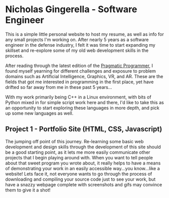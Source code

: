 # Nicholas Gingerella - Software Engineer
This is a simple little personal website to host my resume, as well as info for any small projects I'm working on.
After nearly 5 years as a software engineer in the defense industry, I felt it was time to start expanding my skillset
and re-explore some of my old web development skills in the process.

After reading through the latest edition of the
[Pragmatic Programmer](https://pragprog.com/book/tpp20/the-pragmatic-programmer-20th-anniversary-edition), I found myself yearning
for different challenges and exposure to problem domains such as Artificial Intelligence, Graphics, VR, and AR. These are the fields
that got me interested in programming in the first place, yet have drifted so far away from me in these past 5 years...

With my work primarily being C++ in a Linux environment, with bits of Python mixed in for simple script work here and there,
I'd like to take this as an opportunity to start exploring these languages in more depth, and pick up some new languages as well.


## Project 1 - Portfolio Site (HTML, CSS, Javascript)
The jumping off point of this journey. Re-learning some basic web development and design skills through the development of this
site should be a good starting point, as it lets me more easily communicate other projects that I begin playing around with.
When you want to tell people about that sweet program you wrote about, it really helps to have a means of demonstrating your work
in an easily accessible way...you know...like a website! Lets face it, not everyone wants to go through the process of downloading
and compiling your source code just to see your work, but have a snazzy webpage complete with screenshots and gifs may convince them
to give it a shot!
